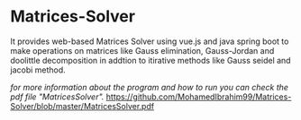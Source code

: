 # Matrices-Solver
It provides web-based Matrices Solver using vue.js and java spring boot to make operations on matrices like Gauss elimination, Gauss-Jordan and doolittle decomposition in addtion to itirative methods like Gauss seidel and jacobi method.

*for more information about the program and how to run you can check the pdf file "MatricesSolver".* https://github.com/MohamedIbrahim99/Matrices-Solver/blob/master/MatricesSolver.pdf
